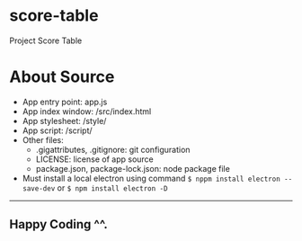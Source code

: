 # score-table
 Project Score Table

# About Source
- App entry point: app.js
- App index window: /src/index.html
- App stylesheet: /style/
- App script: /script/
- Other files: 
  + .gigattributes, .gitignore: git configuration
  + LICENSE: license of app source
  + package.json, package-lock.json: node package file
- Must install a local electron using command `$ nppm install electron --save-dev` or `$ npm install electron -D`
----------
Happy Coding ^^.
----------

